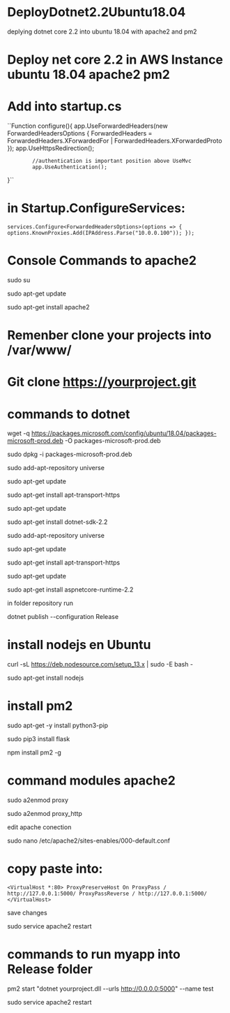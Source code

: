 # DeployDotnet2.2Ubuntu18.04
deplying dotnet core 2.2 into ubuntu 18.04 with apache2 and pm2

# Deploy net core 2.2 in AWS Instance ubuntu 18.04 apache2 pm2

# Add into startup.cs

``Function configure(){
  app.UseForwardedHeaders(new ForwardedHeadersOptions
            {
                ForwardedHeaders = ForwardedHeaders.XForwardedFor | ForwardedHeaders.XForwardedProto
            });
            app.UseHttpsRedirection();

            //authentication is important position above UseMvc
            app.UseAuthentication();
}``
# in Startup.ConfigureServices:
``services.Configure<ForwardedHeadersOptions>(options =>
{
    options.KnownProxies.Add(IPAddress.Parse("10.0.0.100"));
});``

# Console Commands to apache2
sudo su

sudo apt-get update

sudo apt-get install apache2


# Remenber clone your projects into /var/www/
# Git clone https://yourproject.git

# commands to dotnet

wget -q https://packages.microsoft.com/config/ubuntu/18.04/packages-microsoft-prod.deb -O packages-microsoft-prod.deb

sudo dpkg -i packages-microsoft-prod.deb

sudo add-apt-repository universe

sudo apt-get update

sudo apt-get install apt-transport-https

sudo apt-get update

sudo apt-get install dotnet-sdk-2.2

sudo add-apt-repository universe

sudo apt-get update

sudo apt-get install apt-transport-https

sudo apt-get update

sudo apt-get install aspnetcore-runtime-2.2

in folder repository run

dotnet publish --configuration Release

# install nodejs en Ubuntu
curl -sL https://deb.nodesource.com/setup_13.x | sudo -E bash -

sudo apt-get install nodejs

# install pm2

sudo apt-get -y install python3-pip

sudo pip3 install flask

npm install pm2 -g

# command modules apache2

sudo a2enmod proxy

sudo a2enmod proxy_http

edit apache conection

sudo nano /etc/apache2/sites-enables/000-default.conf

# copy paste into:
``<VirtualHost *:80>
        ProxyPreserveHost On
        ProxyPass / http://127.0.0.1:5000/
        ProxyPassReverse / http://127.0.0.1:5000/
</VirtualHost>``

save changes

sudo service apache2 restart


# commands to run myapp into Release folder

pm2 start "dotnet yourproject.dll --urls http://0.0.0.0:5000" --name test

sudo service apache2 restart

